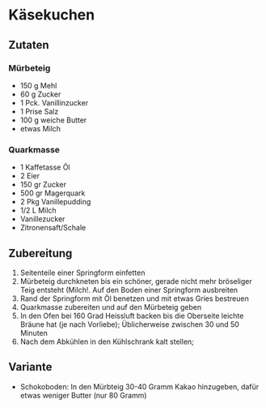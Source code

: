 # Käsekuchen

## Zutaten

### Mürbeteig

* 150 g Mehl
* 60 g Zucker
* 1 Pck. Vanillinzucker
* 1 Prise Salz
* 100 g weiche Butter
* etwas Milch

### Quarkmasse

* 1 Kaffetasse Öl
* 2 Eier
* 150 gr Zucker
* 500 gr Magerquark
* 2 Pkg Vanillepudding
* 1/2 L Milch
* Vanillezucker
* Zitronensaft/Schale

## Zubereitung

1. Seitenteile einer Springform einfetten
2. Mürbeteig durchkneten bis ein schöner, gerade nicht mehr bröseliger Teig entsteht (Milch!. Auf den Boden einer Springform ausbreiten
3. Rand der Springform mit Öl benetzen und mit etwas Gries bestreuen
4. Quarkmasse zubereiten und auf den Mürbeteig geben
5. In den Ofen bei 160 Grad Heissluft backen bis die Oberseite leichte Bräune hat (je nach Vorliebe); Üblicherweise zwischen 30 und 50 Minuten
5. Nach dem Abkühlen in den Kühlschrank kalt stellen;

## Variante

* Schokoboden: In den Mürbteig 30-40 Gramm Kakao hinzugeben, dafür etwas weniger Butter (nur 80 Gramm)
